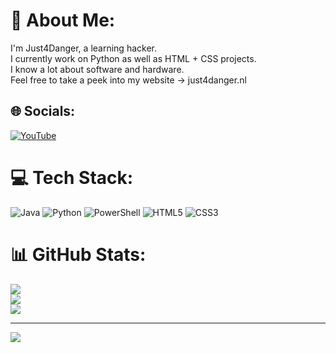 # 💫 About Me:
I'm Just4Danger, a learning hacker.<br>I currently work on Python as well as HTML + CSS projects.<br>I know a lot about software and hardware.<br>Feel free to take a peek into my website -> just4danger.nl


## 🌐 Socials:
[![YouTube](https://img.shields.io/badge/YouTube-%23FF0000.svg?logo=YouTube&logoColor=white)](https://youtube.com/@just4danger) 

# 💻 Tech Stack:
![Java](https://img.shields.io/badge/java-%23ED8B00.svg?style=for-the-badge&logo=openjdk&logoColor=white) ![Python](https://img.shields.io/badge/python-3670A0?style=for-the-badge&logo=python&logoColor=ffdd54) ![PowerShell](https://img.shields.io/badge/PowerShell-%235391FE.svg?style=for-the-badge&logo=powershell&logoColor=white) ![HTML5](https://img.shields.io/badge/html5-%23E34F26.svg?style=for-the-badge&logo=html5&logoColor=white) ![CSS3](https://img.shields.io/badge/css3-%231572B6.svg?style=for-the-badge&logo=css3&logoColor=white)
# 📊 GitHub Stats:
![](https://github-readme-stats.vercel.app/api?username=Just4Danger&theme=dark&hide_border=false&include_all_commits=false&count_private=false)<br/>
![](https://github-readme-streak-stats.herokuapp.com/?user=Just4Danger&theme=dark&hide_border=false)<br/>
![](https://github-readme-stats.vercel.app/api/top-langs/?username=Just4Danger&theme=dark&hide_border=false&include_all_commits=false&count_private=false&layout=compact)

---
[![](https://visitcount.itsvg.in/api?id=Just4Danger&icon=0&color=0)](https://visitcount.itsvg.in)

<!-- Proudly created with GPRM ( https://gprm.itsvg.in ) -->
